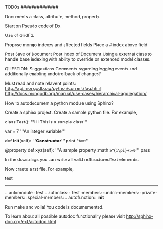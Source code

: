TODOs
##############

Documents a class, attribute, method, property.

Start on Pseudo code of Dx

Use of GridFS.

Propose mongo indexes and affected fields
    Place a # index above field

Post Save of Document
Post Index of Document
    Using a external class to handle base indexing with ability to override on extended model classes.

QUESTION: Suggestions Comments regarding logging events and additionally enabling undo/rollback of changes?

Must read and note relavent points:
    http://api.mongodb.org/python/current/faq.html
    http://docs.mongodb.org/manual/use-cases/hierarchical-aggregation/
    

How to autodocument a python module using Sphinx?

Create a sphinx project.
Create a sample python file. For example,

class Test():
  '''Hi This is a sample class'''

  var = 7
  '''An integer variable'''

  def __init__(self):
    '''**Constructor**'''
    print "test"

  @property
  def xyz(self):
    '''A sample property :math:`e^{i\pi}+1=0`'''
    pass

In the docstrings you can write all valid reStructuredText elements.

Now craete a rst file. For example,

test
****
.. automodule:: test
.. autoclass:: Test
  :members:
  :undoc-members:
  :private-members:
  :special-members:
.. autofunction:: __init__


Run make and voila! You code is documemented.

To learn about all possible autodoc functionality please visit http://sphinx-doc.org/ext/autodoc.html
